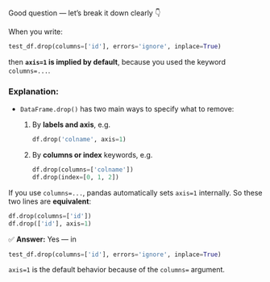 Good question — let’s break it down clearly 👇

When you write:

```python
test_df.drop(columns=['id'], errors='ignore', inplace=True)
```

then **`axis=1` is implied by default**, because you used the keyword `columns=...`.

### Explanation:

* `DataFrame.drop()` has two main ways to specify what to remove:

  1. By **labels and axis**, e.g.

     ```python
     df.drop('colname', axis=1)
     ```
  2. By **columns or index** keywords, e.g.

     ```python
     df.drop(columns=['colname'])
     df.drop(index=[0, 1, 2])
     ```

If you use `columns=...`, pandas automatically sets `axis=1` internally.
So these two lines are **equivalent**:

```python
df.drop(columns=['id'])
df.drop(['id'], axis=1)
```

✅ **Answer:**
Yes — in

```python
test_df.drop(columns=['id'], errors='ignore', inplace=True)
```

`axis=1` is the default behavior because of the `columns=` argument.
